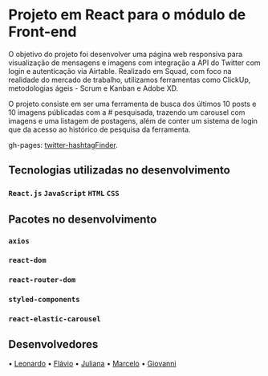 # Projeto em React para o módulo de Front-end

O objetivo do projeto foi desenvolver uma página web responsiva para visualização de mensagens e imagens com integração a API do Twitter com login e autenticação via Airtable. Realizado em Squad, com foco na realidade do mercado de trabalho, utilizamos ferramentas como ClickUp, metodologias ágeis - Scrum e Kanban e Adobe XD. 

O projeto consiste em ser uma ferramenta de busca dos últimos 10 posts e 10 imagens públicadas com a # pesquisada, trazendo um carousel com imagens e uma listagem de postagens, além de conter um sistema de login que da acesso ao histórico de pesquisa da ferramenta.

gh-pages: [twitter-hashtagFinder](https://mwsleonardo.github.io/twitter-hashtagFinder/).

## Tecnologias utilizadas no desenvolvimento

### `React.js`   `JavaScript`   `HTML`   `CSS`

## Pacotes no desenvolvimento

### `axios`
### `react-dom`
### `react-router-dom`
### `styled-components`
### `react-elastic-carousel`

## Desenvolvedores

• [Leonardo](www.linkedin.com/in/mwsleonardo)
• [Flávio](https://www.linkedin.com/in/flaviohmsilva/)
• [Juliana](https://www.linkedin.com/in/julianakaorigoia/)
• [Marcelo](https://www.linkedin.com/in/marcelo-correa-b1218a212/)
• [Giovanni](https://www.linkedin.com/in/giovanni-shiroma-amaral-9638b0215/)
